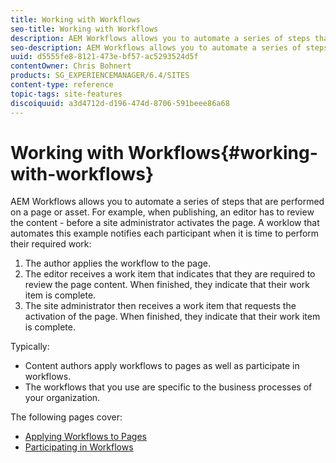 ```yaml
---
title: Working with Workflows
seo-title: Working with Workflows
description: AEM Workflows allows you to automate a series of steps that are performed on a page or asset. For example, when publishing, an editor has to review the content - before a site administrator activates the page. A workflow that automates this example notifies each participant when it is time to perform their required work.
seo-description: AEM Workflows allows you to automate a series of steps that are performed on a page or asset. For example, when publishing, an editor has to review the content - before a site administrator activates the page. A workflow that automates this example notifies each participant when it is time to perform their required work.
uuid: d5555fe8-8121-473e-bf57-ac5293524d5f
contentOwner: Chris Bohnert
products: SG_EXPERIENCEMANAGER/6.4/SITES
content-type: reference
topic-tags: site-features
discoiquuid: a3d4712d-d196-474d-8706-591beee86a68
---
```


# Working with Workflows{#working-with-workflows}

AEM Workflows allows you to automate a series of steps that are performed on a page or asset. For example, when publishing, an editor has to review the content - before a site administrator activates the page. A worklow that automates this example notifies each participant when it is time to perform their required work:

1. The author applies the workflow to the page.
1. The editor receives a work item that indicates that they are required to review the page content. When finished, they indicate that their work item is complete.
1. The site administrator then receives a work item that requests the activation of the page. When finished, they indicate that their work item is complete.

Typically:

* Content authors apply workflows to pages as well as participate in workflows.
* The workflows that you use are specific to the business processes of your organization.

The following pages cover:

* [Applying Workflows to Pages](../../../sites/classic-ui-authoring/using/classic-workflows-applying.md)
* [Participating in Workflows](../../../sites/classic-ui-authoring/using/classic-workflows-participating.md)

